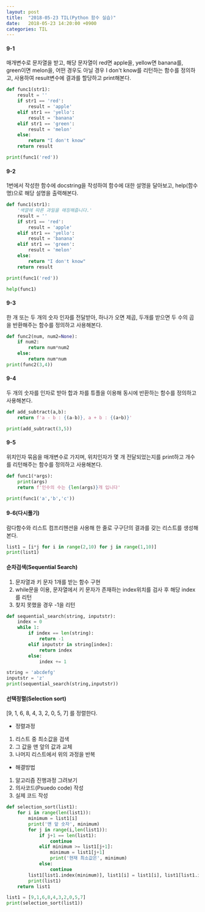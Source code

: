```yaml
---
layout: post
title:  "2018-05-23 TIL(Python 함수 실습)"
date:   2018-05-23 14:20:00 +0900
categories: TIL
---
```



#### 9-1

매개변수로 문자열을 받고, 해당 문자열이 red면 apple을, yellow면 banana를, green이면 melon을, 어떤 경우도 아닐 경우 I don't know를 리턴하는 함수를 정의하고, 사용하여 result변수에 결과를 할당하고 print해본다.

```python
def func1(str1):
    result = ''
    if str1 == 'red':
        result = 'apple'
    elif str1 == 'yello':
        result = 'banana'
    elif str1 == 'green':
        result = 'melon'
    else:
        return "I don't know"
    return result

print(func1('red'))
```

#### 9-2

1번에서 작성한 함수에 docstring을 작성하여 함수에 대한 설명을 달아보고, help(함수명)으로 해당 설명을 출력해본다.

```python
def func1(str1):
    '색깔에 따른 과일을 매칭해줍니다.'
    result = ''
    if str1 == 'red':
        result = 'apple'
    elif str1 == 'yello':
        result = 'banana'
    elif str1 == 'green':
        result = 'melon'
    else:
        return "I don't know"
    return result

print(func1('red'))

help(func1)
```

#### 9-3

한 개 또는 두 개의 숫자 인자를 전달받아, 하나가 오면 제곱, 두개를 받으면 두 수의 곱을 반환해주는 함수를 정의하고 사용해본다.

```python
def func2(num, num2=None):
    if num2:
        return num*num2
    else:
        return num*num
print(func2(3,4))
```

#### 9-4

두 개의 숫자를 인자로 받아 합과 차를 튜플을 이용해 동시에 반환하는 함수를 정의하고 사용해본다.

```python
def add_subtract(a,b):
    return f'a - b : {(a-b)}, a + b : {(a+b)}'

print(add_subtract(3,5))
```

#### 9-5

위치인자 묶음을 매개변수로 가지며, 위치인자가 몇 개 전달되었는지를 print하고 개수를 리턴해주는 함수를 정의하고 사용해본다.

```python
def func1(*args):
    print(args)
    return f'인수의 수는 {len(args)}개 입니다'

print(func1('a','b','c'))
```

#### 9-6(다시풀기)

람다함수와 리스트 컴프리헨션을 사용해 한 줄로 구구단의 결과를 갖는 리스트를 생성해본다.

```python
list1 = [i*j for i in range(2,10) for j in range(1,10)]
print(list1)
```

#### 순차검색(Sequential Search)

1. 문자열과 키 문자 1개를 받는 함수 구현
2. while문을 이용, 문자열에서 키 문자가 존재하는 index위치를 검사 후 해당 index를 리턴
3. 찾지 못했을 경우 -1을 리턴

```python
def sequential_search(string, inputstr):
    index = 0
    while 1:
        if index == len(string):
            return -1
        elif inputstr in string[index]:
            return index
        else:
            index += 1

string = 'abcdefg'
inputstr = 'z'
print(sequential_search(string,inputstr))
```

#### 선택정렬(Selection sort)

[9, 1, 6, 8, 4, 3, 2, 0, 5, 7] 를 정렬한다.

- 정렬과정

1. 리스트 중 최소값을 검색
2. 그 값을 맨 앞의 값과 교체
3. 나머지 리스트에서 위의 과정을 반복

- 해결방법

1. 알고리즘 진행과정 그려보기
2. 의사코드(Psuedo code) 작성
3. 실제 코드 작성

```python
def selection_sort(list1):
    for i in range(len(list1)):
        minimum = list1[i]
        print('맨 앞 숫자', minimum)
        for j in range(i,len(list1)):
            if j+1 == len(list1):
                continue
            elif minimum >= list1[j+1]:
                minimum = list1[j+1]
                print('현재 최소값은', minimum)
            else:
                continue
        list1[list1.index(minimum)], list1[i] = list1[i], list1[list1.index(minimum)]
        print(list1)
    return list1

list1 = [9,1,6,8,4,3,2,0,5,7]
print(selection_sort(list1))
```
